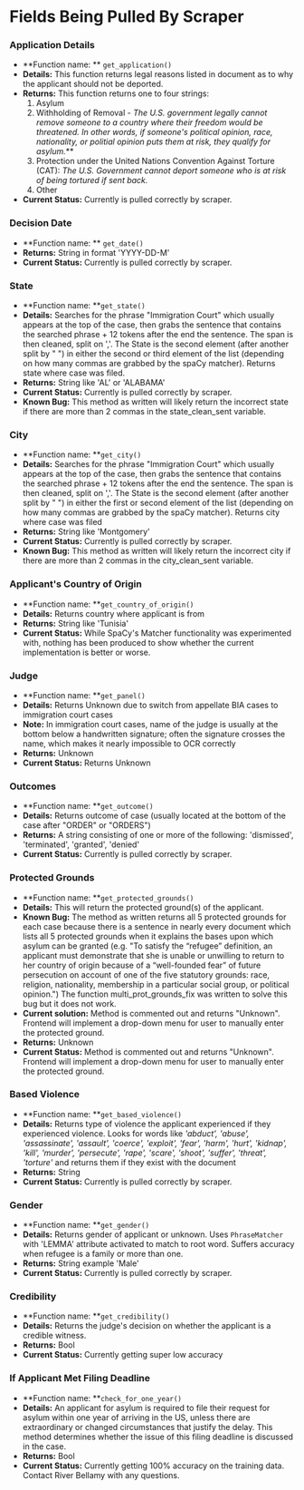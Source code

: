 # Fields Being Pulled By Scraper

### Application Details
- **Function name: ** `get_application()`
- **Details:** This function returns legal reasons listed in document as to why the applicant  should not be deported.
- **Returns:** This function returns one to four strings:
	1. Asylum
	2. Withholding of Removal - *The U.S. government legally cannot remove someone to a country where their freedom would be threatened. In other words, if someone's political opinion, race, nationality, or politial opinion puts them at risk, they qualify for asylum.***
	3. Protection under the United Nations Convention Against Torture (CAT): *The U.S. Government cannot deport someone who is at risk of being tortured if sent back.*
	4. Other
- **Current Status:** Currently is pulled correctly by scraper.

### Decision Date
- **Function name: ** `get_date()`
- **Returns:** String in format 'YYYY-DD-M'
- **Current Status:** Currently is pulled correctly by scraper.

### State
- **Function name: **`get_state()`
- **Details:** Searches for the phrase "Immigration Court" which usually appears at the top of the case, then grabs the sentence that contains the searched phrase + 12 tokens after the end the sentence. The span is then cleaned, split on ','. The State is the second element (after another split by " ") in either the second or third element of the list (depending on how many commas are grabbed by the spaCy matcher). Returns state where case was filed.
- **Returns:** String like 'AL' or 'ALABAMA'
- **Current Status:** Currently is pulled correctly by scraper.
- **Known Bug:** This method as written will likely return the incorrect state if there are more than 2 commas in the state_clean_sent variable.

### City
- **Function name: **`get_city()`
- **Details:** Searches for the phrase "Immigration Court" which usually appears at the top of the case, then grabs the sentence that contains the searched phrase + 12 tokens after the end the sentence. The span is then cleaned, split on ','. The State is the second element (after another split by " ") in either the first or second element of the list (depending on how many commas are grabbed by the spaCy matcher). Returns city where case was filed
- **Returns:** String like 'Montgomery'
- **Current Status:** Currently is pulled correctly by scraper.
- **Known Bug:** This method as written will likely return the incorrect city if there are more than 2 commas in the city_clean_sent variable.

### Applicant's Country of Origin
- **Function name: **`get_country_of_origin()`
- **Details:** Returns country where applicant is from
- **Returns:** String like 'Tunisia'
- **Current Status:** While SpaCy's Matcher functionality was experimented with, nothing has been produced to show whether the current implementation is better or worse.

### Judge
- **Function name: **`get_panel()`
- **Details:** Returns Unknown due to switch from appellate BIA cases to immigration court cases
- **Note:** In immigration court cases, name of the judge is usually at the bottom below a handwritten signature; often the signature crosses the name, which makes it nearly impossible to OCR correctly
- **Returns:** Unknown
- **Current Status:** Returns Unknown
  
### Outcomes
- **Function name: **`get_outcome()`
- **Details:** Returns outcome of case (usually located at the bottom of the case after "ORDER" or "ORDERS")
- **Returns:** A string consisting of one or more of the following:
            'dismissed',
            'terminated',
            'granted',
            'denied'
- **Current Status:** Currently is pulled correctly by scraper.

### Protected Grounds
- **Function name: **`get_protected_grounds()`
- **Details:** This will return the protected ground(s) of the applicant. 
- **Known Bug:** The method as written returns all 5 protected grounds for each case because there is a sentence in nearly every document which lists all 5 protected grounds when it explains the bases upon which asylum can be granted (e.g. "To satisfy the “refugee” definition, an applicant must demonstrate that she is unable or unwilling to return to her country of origin because of a “well-founded fear” of future persecution on account of one of the five statutory grounds: race, religion, nationality, membership in a particular social group, or political opinion.") The function multi_prot_grounds_fix was written to solve this bug but it does not work.
- **Current solution:** Method is commented out and returns "Unknown". Frontend will implement a drop-down menu for user to manually enter the protected ground.
- **Returns:** Unknown
- **Current Status:** Method is commented out and returns "Unknown". Frontend will implement a drop-down menu for user to manually enter the protected ground.

### Based Violence
- **Function name: **`get_based_violence()`
- **Details:** Returns type of violence the applicant experienced if they experienced violence. Looks for words like *'abduct', 'abuse', 'assassinate', 'assault', 'coerce', 'exploit', 'fear', 'harm', 'hurt', 'kidnap', 'kill', 'murder', 'persecute', 'rape', 'scare', 'shoot', 'suffer', 'threat', 'torture'* and returns them if they exist with the document
- **Returns:** String
- **Current Status:** Currently is pulled correctly by scraper.

### Gender
- **Function name: **`get_gender()`
- **Details:** Returns gender of applicant or unknown. Uses `PhraseMatcher` with 'LEMMA' attribute activated to match to root word. Suffers accuracy when refugee is a family or more than one.
- **Returns:** String example 'Male'
- **Current Status:** Currently is pulled correctly by scraper.

### Credibility
- **Function name: **`get_credibility()`
- **Details:** Returns the judge's decision on whether the applicant is a credible witness.
- **Returns:** Bool
- **Current Status:** Currently getting super low accuracy

### If Applicant Met Filing Deadline 
- **Function name: **`check_for_one_year()`
- **Details:** An applicant for asylum is required to file their request for asylum within one year of arriving in the US, unless there are extraordinary or changed circumstances that justify the delay. This method determines whether the issue of this filing deadline is discussed in the case.
- **Returns:** Bool
- **Current Status:** Currently getting 100% accuracy on the training data. Contact River Bellamy with any questions.